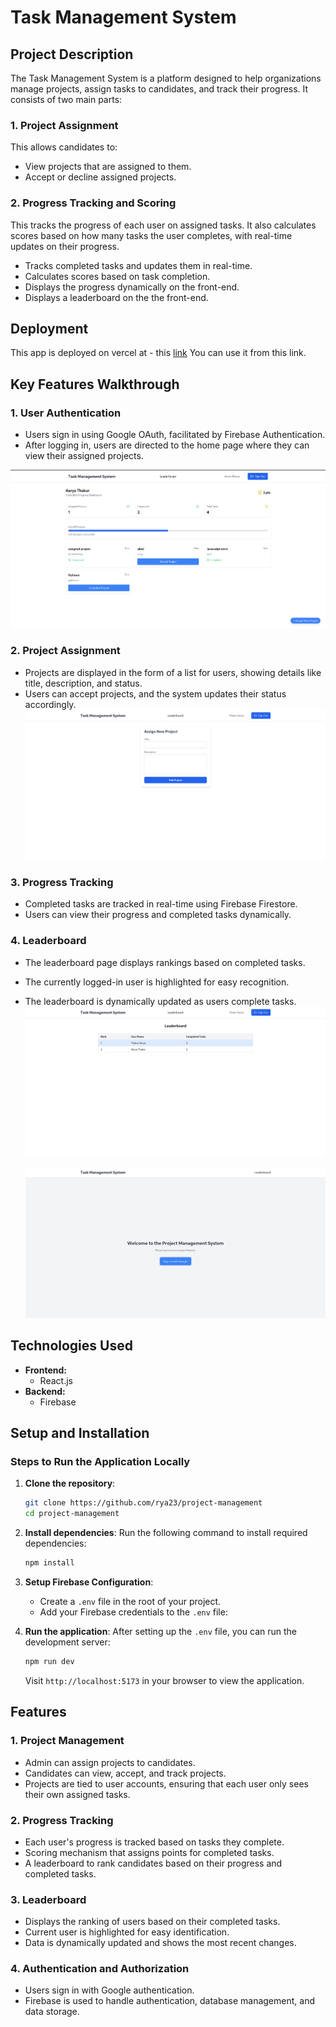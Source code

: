 # Task Management System

## Project Description

The Task Management System is a platform designed to help organizations manage projects, assign tasks to candidates, and track their progress. It consists of two main parts:

### 1. **Project Assignment**

This allows candidates to:

-   View projects that are assigned to them.
-   Accept or decline assigned projects.

### 2. **Progress Tracking and Scoring**

This tracks the progress of each user on assigned tasks. It also calculates scores based on how many tasks the user completes, with real-time updates on their progress.

-   Tracks completed tasks and updates them in real-time.
-   Calculates scores based on task completion.
-   Displays the progress dynamically on the front-end.
-   Displays a leaderboard on the the front-end.

## Deployment

This app is deployed on vercel at - this [link](https://project-management-livid-eight.vercel.app) You can use it from this link.
## Key Features Walkthrough

### 1. **User Authentication**

-   Users sign in using Google OAuth, facilitated by Firebase Authentication.
-   After logging in, users are directed to the home page where they can view their assigned projects.

![index](static/image.png)

### 2. **Project Assignment**

-   Projects are displayed in the form of a list for users, showing details like title, description, and status.
-   Users can accept projects, and the system updates their status accordingly.
    ![project assignment](<static/Screenshot 2024-12-18 at 00-58-43 Project Management.png>)

### 3. **Progress Tracking**

-   Completed tasks are tracked in real-time using Firebase Firestore.
-   Users can view their progress and completed tasks dynamically.

### 4. **Leaderboard**

-   The leaderboard page displays rankings based on completed tasks.
-   The currently logged-in user is highlighted for easy recognition.
-   The leaderboard is dynamically updated as users complete tasks.
    ![leaderboard](<static/Screenshot 2024-12-18 at 00-57-38 Project Management.png>)

    ![home](<static/Screenshot 2024-12-18 at 00-59-02 Project Management.png>)

## Technologies Used

-   **Frontend:**
    -   React.js
-   **Backend:**
    -   Firebase

## Setup and Installation

### Steps to Run the Application Locally

1. **Clone the repository**:

    ```bash
    git clone https://github.com/rya23/project-management
    cd project-management
    ```

2. **Install dependencies**:
   Run the following command to install required dependencies:

    ```bash
    npm install
    ```

3. **Setup Firebase Configuration**:

    - Create a `.env` file in the root of your project.
    - Add your Firebase credentials to the `.env` file:

4. **Run the application**:
   After setting up the `.env` file, you can run the development server:

    ```bash
    npm run dev
    ```

    Visit `http://localhost:5173` in your browser to view the application.

## Features

### 1. Project Management

-   Admin can assign projects to candidates.
-   Candidates can view, accept, and track projects.
-   Projects are tied to user accounts, ensuring that each user only sees their own assigned tasks.

### 2. Progress Tracking

-   Each user's progress is tracked based on tasks they complete.
-   Scoring mechanism that assigns points for completed tasks.
-   A leaderboard to rank candidates based on their progress and completed tasks.

### 3. Leaderboard

-   Displays the ranking of users based on their completed tasks.
-   Current user is highlighted for easy identification.
-   Data is dynamically updated and shows the most recent changes.

### 4. Authentication and Authorization

-   Users sign in with Google authentication.
-   Firebase is used to handle authentication, database management, and data storage.
